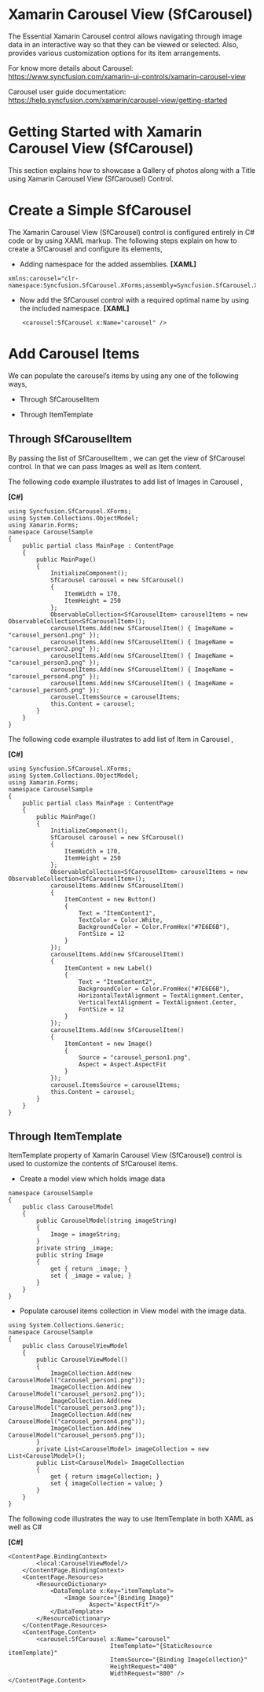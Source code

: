 # Xamarin Carousel View (SfCarousel) 

The Essential Xamarin Carousel control allows navigating through image data in an interactive way so that they can be viewed or selected. Also, provides various customization options for its item arrangements.

For know more details about Carousel: https://www.syncfusion.com/xamarin-ui-controls/xamarin-carousel-view

Carousel user guide documentation: https://help.syncfusion.com/xamarin/carousel-view/getting-started
# Getting Started with Xamarin Carousel View (SfCarousel)

This section explains how to showcase a Gallery of photos along with a Title using Xamarin Carousel View (SfCarousel) Control.

# Create a Simple SfCarousel
The Xamarin Carousel View (SfCarousel) control is configured entirely in C# code or by using XAML markup. The following steps explain on how to create a SfCarousel and configure its elements,

*   Adding namespace for the added assemblies.
**[XAML]**

```
xmlns:carousel="clr-namespace:Syncfusion.SfCarousel.XForms;assembly=Syncfusion.SfCarousel.XForms"
```
*   Now add the SfCarousel control with a required optimal name by using the included namespace.
**[XAML]**
```
    <carousel:SfCarousel x:Name="carousel" />
```

# Add Carousel Items
We can populate the carousel’s items by using any one of the following ways,

*   Through SfCarouselItem

*   Through ItemTemplate

##  Through SfCarouselItem
By passing the list of SfCarouselItem , we can get the view of SfCarousel control. In that we can pass Images as well as Item content.

The following code example illustrates to add list of Images in Carousel ,

**[C#]**
```
using Syncfusion.SfCarousel.XForms;
using System.Collections.ObjectModel;
using Xamarin.Forms;
namespace CarouselSample
{
    public partial class MainPage : ContentPage
    {
        public MainPage()
        {
            InitializeComponent();
            SfCarousel carousel = new SfCarousel()
            {
                ItemWidth = 170,
                ItemHeight = 250
            };
            ObservableCollection<SfCarouselItem> carouselItems = new ObservableCollection<SfCarouselItem>();
            carouselItems.Add(new SfCarouselItem() { ImageName = "carousel_person1.png" });
            carouselItems.Add(new SfCarouselItem() { ImageName = "carousel_person2.png" });
            carouselItems.Add(new SfCarouselItem() { ImageName = "carousel_person3.png" });
            carouselItems.Add(new SfCarouselItem() { ImageName = "carousel_person4.png" });
            carouselItems.Add(new SfCarouselItem() { ImageName = "carousel_person5.png" });
            carousel.ItemsSource = carouselItems;
            this.Content = carousel;
        }
    }
}
```
The following code example illustrates to add list of Item in Carousel ,

**[C#]**
```
using Syncfusion.SfCarousel.XForms;
using System.Collections.ObjectModel;
using Xamarin.Forms;
namespace CarouselSample
{
    public partial class MainPage : ContentPage
    {
        public MainPage()
        {
            InitializeComponent();
            SfCarousel carousel = new SfCarousel()
            {
                ItemWidth = 170,
                ItemHeight = 250
            };
            ObservableCollection<SfCarouselItem> carouselItems = new ObservableCollection<SfCarouselItem>();
            carouselItems.Add(new SfCarouselItem()
            {
                ItemContent = new Button()
                {
                    Text = "ItemContent1",
                    TextColor = Color.White,
                    BackgroundColor = Color.FromHex("#7E6E6B"),
                    FontSize = 12
                }
            });
            carouselItems.Add(new SfCarouselItem()
            {
                ItemContent = new Label()
                {
                    Text = "ItemContent2",
                    BackgroundColor = Color.FromHex("#7E6E6B"),
                    HorizontalTextAlignment = TextAlignment.Center,
                    VerticalTextAlignment = TextAlignment.Center,
                    FontSize = 12
                }
            });
            carouselItems.Add(new SfCarouselItem()
            {
                ItemContent = new Image()
                {
                    Source = "carousel_person1.png",
                    Aspect = Aspect.AspectFit
                }
            });
            carousel.ItemsSource = carouselItems;
            this.Content = carousel;
        }
    }
}
```
## Through ItemTemplate
ItemTemplate property of Xamarin Carousel View (SfCarousel) control is used to customize the contents of SfCarousel items.

*   Create a model view which holds image data

```
namespace CarouselSample
{
    public class CarouselModel
    {
        public CarouselModel(string imageString)
        {
            Image = imageString;
        }
        private string _image;
        public string Image
        {
            get { return _image; }
            set { _image = value; }
        }
    }
}
```
*   Populate carousel items collection in View model with the image data.
```
using System.Collections.Generic;
namespace CarouselSample
{
    public class CarouselViewModel
    {
        public CarouselViewModel()
        {
            ImageCollection.Add(new CarouselModel("carousel_person1.png"));
            ImageCollection.Add(new CarouselModel("carousel_person2.png"));
            ImageCollection.Add(new CarouselModel("carousel_person3.png"));
            ImageCollection.Add(new CarouselModel("carousel_person4.png"));
            ImageCollection.Add(new CarouselModel("carousel_person5.png"));
        }
        private List<CarouselModel> imageCollection = new List<CarouselModel>();
        public List<CarouselModel> ImageCollection
        {
            get { return imageCollection; }
            set { imageCollection = value; }
        }
    }
}
```
The following code illustrates the way to use ItemTemplate in both XAML as well as C#

**[C#]**
```
<ContentPage.BindingContext>
        <local:CarouselViewModel/>
    </ContentPage.BindingContext>
    <ContentPage.Resources>
        <ResourceDictionary>
            <DataTemplate x:Key="itemTemplate">
                <Image Source="{Binding Image}" 
                       Aspect="AspectFit"/>
            </DataTemplate>
        </ResourceDictionary>
    </ContentPage.Resources>
    <ContentPage.Content>
        <carousel:SfCarousel x:Name="carousel"  
                             ItemTemplate="{StaticResource itemTemplate}" 
                             ItemsSource="{Binding ImageCollection}" 
                             HeightRequest="400" 
                             WidthRequest="800" />
</ContentPage.Content>
```